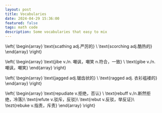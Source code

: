 ```yaml
---
layout: post
title: Vocabularies
date: 2024-04-29 15:36:00
featured: false
tags: math code
description: Some vocabularies that easy to mix
---
```


\left\{ \begin{array}
\text{scathing adj.严厉的} \\
\text{scorching adj.酷热的}
\end{array} \right\}

\left\{ \begin{array}
\text{jibe v./n. 嘲讽，嘲笑 n.符合，一致} \\
\text{gibe v./n. 嘲讽，嘲笑}
\end{array} \right\}

\left\{ \begin{array}
\text{jagged adj.锯齿状的} \\
\text{ragged adj. 衣衫褴褛的}
\end{array} \right\}

\left\{ \begin{array}
\text{repudiate v.拒绝，否认} \\
\text{rebuff v./n.断然拒绝，冷落}\\
\text{refute v.驳斥，反驳}\\
\text{rebut v.反驳，举反证}\\
\tezt{rebuke v.指责，斥责}
\end{array} \right\}
